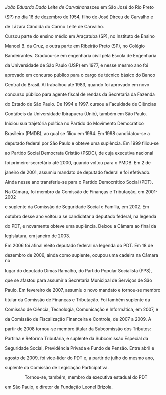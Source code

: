 

 



*João Eduardo Dado Leite de Carvalho*nasceu em São José do Rio Preto

(SP) no dia 16 de dezembro de 1954, filho de José Dirceu de Carvalho e

de Lázara Cândida do Carmo Leite de Carvalho.



Cursou parte do ensino médio em Araçatuba (SP), no Instituto de Ensino

Manoel B. da Cruz, e outra parte em Ribeirão Preto (SP), no Colégio

Bandeirantes. Graduou-se em engenharia civil pela Escola de Engenharia

da Universidade de São Paulo (USP) em 1977, e nesse mesmo ano foi

aprovado em concurso público para o cargo de técnico básico do Banco

Central do Brasil. Aí trabalhou até 1983, quando foi aprovado em novo

concurso público para agente fiscal de rendas da Secretaria da Fazenda

do Estado de São Paulo. De 1994 e 1997, cursou a Faculdade de Ciências

Contábeis da Universidade Ibirapuera (Unib), também em São Paulo.



Iniciou sua trajetória política no Partido do Movimento Democrático

Brasileiro (PMDB), ao qual se filiou em 1994. Em 1998 candidatou-se a

deputado federal por São Paulo e obteve uma suplência. Em 1999 filiou-se

ao Partido Social Democrata Cristão (PSDC), de cuja executiva nacional

foi primeiro-secretário até 2000, quando voltou para o PMDB. Em 2 de

janeiro de 2001, assumiu mandato de deputado federal e foi efetivado.

Ainda nesse ano transferiu-se para o Partido Democrático Social (PDT).

Na Câmara, foi membro da Comissão de Finanças e Tributação, em 2001-2002

e suplente da Comissão de Seguridade Social e Família, em 2002. Em

outubro desse ano voltou a se candidatar a deputado federal, na legenda

do PDT, e novamente obteve uma suplência. Deixou a Câmara ao final da

legislatura, em janeiro de 2003.



Em 2006 foi afinal eleito deputado federal na legenda do PDT. Em 18 de

dezembro de 2006, ainda como suplente, ocupou uma cadeira na Câmara no

lugar do deputado Dimas Ramalho, do Partido Popular Socialista (PPS),

que se afastou para assumir a Secretaria Municipal de Serviços de São

Paulo. Em fevereiro de 2007, assumiu o novo mandato e tornou-se membro

titular da Comissão de Finanças e Tributação. Foi também suplente da

Comissão de Ciência, Tecnologia, Comunicação e Informática, em 2007, e

da Comissão de Fiscalização Financeira e Controle, de 2007 a 2009. A

partir de 2008 tornou-se membro titular da Subcomissão dos Tributos:

Partilha e Reforma Tributária, e suplente da Subcomissão Especial da

Seguridade Social, Previdência Privada e Fundo de Pensão. Entre abril e

agosto de 2009, foi vice-líder do PDT e, a partir de julho do mesmo ano,

suplente da Comissão de Legislação Participativa.



                Tornou-se, também, membro da executiva estadual do PDT

em São Paulo, e diretor da Fundação Leonel Brizola.



 



 



